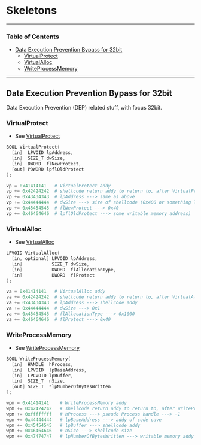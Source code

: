 # Skeletons

---

### Table of Contents
- [Data Execution Prevention Bypass for 32bit](#data-execution-prevention-bypass-for-32bit)
  * [VirtualProtect](#virtualprotect)
  * [VirtualAlloc](#virtualalloc)
  * [WriteProcessMemory](#writeprocessmemory)

---

## Data Execution Prevention Bypass for 32bit
Data Execution Prevention (DEP) related stuff, with focus 32bit.

### VirtualProtect
- See [VirtualProtect](https://learn.microsoft.com/en-us/windows/win32/api/memoryapi/nf-memoryapi-virtualprotect)

```c
BOOL VirtualProtect(
  [in]  LPVOID lpAddress,
  [in]  SIZE_T dwSize,
  [in]  DWORD  flNewProtect,
  [out] PDWORD lpflOldProtect
);
```

```python
vp = 0x41414141   # VirtualProtect addy
vp += 0x42424242  # shellcode return addy to return to, after VirtualProtect was called
vp += 0x43434343  # lpAddress ---> same as above
vp += 0x44444444  # dwSize ---> size of shellcode (0x400 or something like that)
vp += 0x45454545  # flNewProtect ---> 0x40
vp += 0x46464646  # lpflOldProtect ---> some writable memory address)
```

### VirtualAlloc
- See [VirtualAlloc](https://learn.microsoft.com/en-us/windows/win32/api/memoryapi/nf-memoryapi-virtualalloc)

```c
LPVOID VirtualAlloc(
  [in, optional] LPVOID lpAddress,
  [in]           SIZE_T dwSize,
  [in]           DWORD  flAllocationType,
  [in]           DWORD  flProtect
);
```

```python
va = 0x41414141   # VirtualAlloc addy
va += 0x42424242  # shellcode return addy to return to, after VirtualAlloc was called
va += 0x43434343  # lpAddress ---> shellcode addy
va += 0x44444444  # dwSize ---> 0x1
va += 0x45454545  # flAllocationType ---> 0x1000
va += 0x46464646  # flProtect ---> 0x40
```

### WriteProcessMemory
- See [WriteProcessMemory](https://learn.microsoft.com/en-us/windows/win32/api/memoryapi/nf-memoryapi-writeprocessmemory)

```c
BOOL WriteProcessMemory(
  [in]  HANDLE  hProcess,
  [in]  LPVOID  lpBaseAddress,
  [in]  LPCVOID lpBuffer,
  [in]  SIZE_T  nSize,
  [out] SIZE_T  *lpNumberOfBytesWritten
);
```

```python
wpm = 0x41414141    # WriteProcessMemory addy
wpm += 0x42424242   # shellcode return addy to return to, after WriteProcessMemory was called
wpm += 0xffffffff   # hProcess ---> pseudo Process handle ---> -1
wpm += 0x44444444   # lpBaseAddress ---> addy of code cave
wpm += 0x45454545   # lpBuffer ---> shellcode addy
wpm += 0x46464646   # nSize ---> shellcode size
wpm += 0x47474747   # lpNumberOfBytesWritten ---> writable memory addy
```
